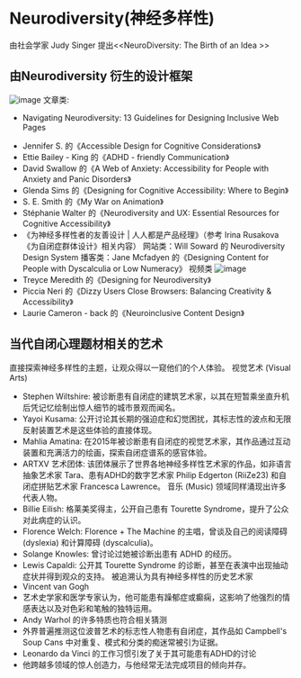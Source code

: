 # Neurodiversity(神经多样性)
由社会学家 Judy Singer  提出<<NeuroDiversity: The Birth of an Idea >>
## 由Neurodiversity 衍生的设计框架
![image](https://docimg7.docs.qq.com/image/AgAAEdEmr-gf3FLr3_pF4Yv3wA8hF5fh.png?w=712&h=602)
文章类:
- Navigating Neurodiversity: 13 Guidelines for Designing Inclusive Web Pages

<!--
这份文档是一份关于 “设计包容性网页” 的白皮书，核心是帮大家搞懂怎么让活动类网页和在线表单，能让神经多样性人群（比如有自闭症、多动症、阅读障碍等情况的人）更方便地使用，还给出了 13 个具体办法，用简单的话来讲就是这些内容：
首先，先解释了 “神经多样性” 是什么 —— 它不是说这些 neurological（神经方面的）差异是 “毛病”，而是认为这是人类认知的正常范围，这些差异能让人类的体验、技能和看法更丰富，所以设计网页时得考虑到这类人群的需求。尤其是活动行业，不管是线下还是线上活动，都得打造包容的环境，让他们能好好参与。
接着就给了 13 个实用的网页设计指南，每个指南都讲得很具体：
布局要清晰且一致：网页和表单的标题、颜色、间距得统一，别一会儿一个样，这样神经多样性用户能更容易找到想要的内容，比如 CDS 公司就用 Ant Design 的标准布局来保证一致性。
字体要容易读：选简单清晰的字体（像 Lato 这种常用字体就不错），字号也要合适，而且文字得能调整大小，不管用户认知处理能力怎么样，都能轻松看懂内容。
颜色要对比但不刺眼：文字和背景对比强一点能让视觉有差异的人看清内容，但别把两种高对比度颜色叠一起，不然会让人不舒服。神经多样性人群更偏爱柔和的淡色、中性色，比如用哑光黑背景配两三款淡色，或者用米色、灰色、白色这种中性背景。还推荐用 WebAIM 对比度检查工具，确保符合网页无障碍指南（WCAG）。
减少干扰项：网页和表单别弄太多没必要的动画、复杂的背景，设计简洁点，避免让用户感官过载，这样他们才能专注在重要内容上。
信息要有视觉层级：用清晰的标题、副标题和视觉提示（比如不同大小的字体）来区分信息的重要性，像 CDS 做的网页会严格用 H1 到 H6 的文字结构，帮用户快速搞懂信息的组织逻辑。
内容要简洁易懂：写内容时语言直白、句子简短，别绕弯子，这样神经多样性人群能更容易处理信息，减少理解错的可能，CDS 还会参考专门的内容写作指南，让设计师、开发者和内容作者一起把关。
图片要加 “替代文本”（alt text）：给图片、图表加描述性的 alt text，这样用屏幕阅读器的人，或者看不懂图片的人，也能知道图片讲了什么，还提醒要避免写 alt text 时的常见错误。
合理用空白区域：元素和段落之间留足够的空白，别挤在一起，这样用户能更好地理解内容，还能专注在单个信息点上。
提供自定义选项：让用户能调字体大小、颜色主题、阅读模式，比如开发者会用相对单位而非固定单位来设计，满足不同用户的偏好，让他们更愿意用这个网页。
导航要简单清晰：导航菜单的标签要明确，比如用 “首页（HOME）、目录（CATALOG）” 这种易懂的标签，还可以加 “面包屑导航”（能显示当前位置的导航），手机端还要保证点击区域够大，方便操作。
加 “文字转语音” 功能：有了这个功能，喜欢听的用户或者阅读有困难的用户，就能通过听来获取内容，满足他们的感官偏好。
视频音频要配文字：用视频、音频时，一定要给文字稿和字幕，这样听觉或视觉有困难的用户，也能理解里面的信息，还提了怎么让线上会议更无障碍。
表单要规律好懂：表单的步骤要符合逻辑，说明要清楚，还要有视觉提示（比如输入框被选中时高亮），告诉用户填到哪了，减少他们填信息时的困惑和烦躁，CDS 做表单时会多做说明，参考表单无障碍指南。
最后，文档还给了额外的资源，比如 WCAG 指南（能帮大家理解和应用网页无障碍标准）、A11Y 项目（有很多无障碍相关的资源和课程），还有一篇讲神经多样性和网页设计的文章。总结下来就是，包容性不是走个过场打勾，而是要真的为所有人（包括神经多样性人群）打造顺畅、无障碍的体验，跟着这 13 个办法做，就能让活动网页更好地服务不同人群。
-->

- Jennifer S. 的《Accessible Design for Cognitive Considerations》
- Ettie Bailey - King 的《ADHD - friendly Communication》
- David Swallow 的《A Web of Anxiety: Accessibility for People with Anxiety and Panic Disorders》
- Glenda Sims 的《Designing for Cognitive Accessibility: Where to Begin》
- S. E. Smith 的《My War on Animation》
- Stéphanie Walter 的《Neurodiversity and UX: Essential Resources for Cognitive Accessibility》
- 《为神经多样性者的友善设计 | 人人都是产品经理》（参考 Irina Rusakova《为自闭症群体设计》相关内容）
网站类：Will Soward 的 Neurodiversity Design System
播客类：Jane Mcfadyen 的《Designing Content for People with Dyscalculia or Low Numeracy》
视频类
  ![image](https://docimg4.docs.qq.com/image/AgAAEdEmr-gBFE-I9I9J9rhCVaD7B94O.png?w=1358&h=1016)
- Treyce Meredith 的《Designing for Neurodiversity》
- Piccia Neri 的《Dizzy Users Close Browsers: Balancing Creativity & Accessibility》
- Laurie Cameron - back 的《Neuroinclusive Content Design》
## 当代自闭心理题材相关的艺术
直接探索神经多样性的主题，让观众得以一窥他们的个人体验。
视觉艺术 (Visual Arts)
- Stephen Wiltshire: 被诊断患有自闭症的建筑艺术家，以其在短暂乘坐直升机后凭记忆绘制出惊人细节的城市景观而闻名。
- Yayoi Kusama: 公开讨论其长期的强迫症和幻觉困扰，其标志性的波点和无限反射装置艺术是这些体验的直接体现。
- Mahlia Amatina: 在2015年被诊断患有自闭症的视觉艺术家，其作品通过互动装置和充满活力的绘画，探索自闭症谱系的感官体验。
- ARTXV 艺术团体: 该团体展示了世界各地神经多样性艺术家的作品，如非语言抽象艺术家 Tara、患有ADHD的数字艺术家 Philip Edgerton (RiiZe23) 和自闭症拼贴艺术家 Francesca Lawrence。
音乐 (Music) 领域同样涌现出许多代表人物。
- Billie Eilish: 格莱美奖得主，公开自己患有 Tourette Syndrome，提升了公众对此病症的认识。
- Florence Welch: Florence + The Machine 的主唱，曾谈及自己的阅读障碍 (dyslexia) 和计算障碍 (dyscalculia)。
- Solange Knowles: 曾讨论过她被诊断出患有 ADHD 的经历。
- Lewis Capaldi: 公开其 Tourette Syndrome 的诊断，甚至在表演中出现抽动症状并得到观众的支持。
被追溯认为具有神经多样性的历史艺术家
- Vincent van Gogh
- 艺术史学家和医学专家认为，他可能患有躁郁症或癫痫，这影响了他强烈的情感表达以及对色彩和笔触的独特运用。
- Andy Warhol 的许多特质也符合相关猜测
- 外界普遍推测这位波普艺术的标志性人物患有自闭症，其作品如 Campbell's Soup Cans 中对重复、模式和分类的痴迷常被引为证据。
- Leonardo da Vinci 的工作习惯引发了关于其可能患有ADHD的讨论
- 他跨越多领域的惊人创造力，与他经常无法完成项目的倾向并存。